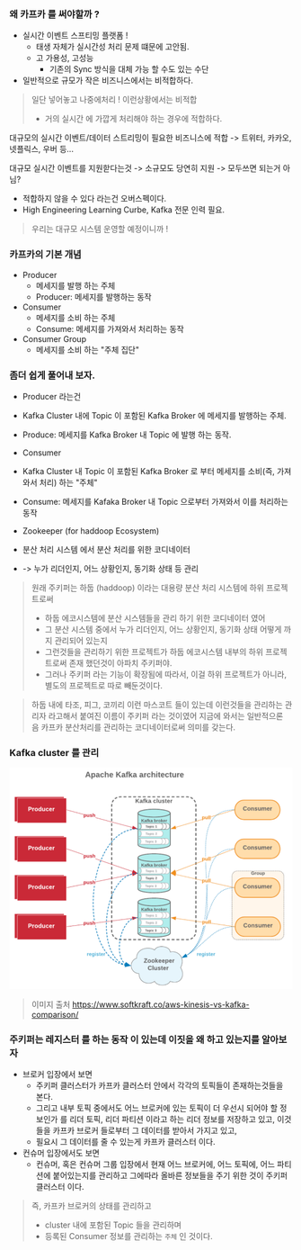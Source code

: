 ### 왜 카프카 를 써야할까 ?
- 실시간 이벤트 스프티밍 플랫폼 !
  - 태생 자체가 실시간성 처리 문제 떄문에 고안됨.
  - 고 가용성, 고성능
    - 기존의 Sync 방식을 대체 가능 할 수도 있는 수단
- 일반적으로 규모가 작은 비즈니스에서는 비적합하다.

> 일단 넣어놓고 나중에처리 ! 이런상황에서는 비적합
> - 거의 실시간 에 가깝게 처리해야 하는 경우에 적합하다.

대규모의 실시간 이벤트/데이터 스트리밍이 필요한 비즈니스에 적합
-> 트위터, 카카오, 넷플릭스, 우버 등...

대규모 실시간 이벤트를 지원핟다는것 -> 소규모도 당연히 지원 -> 모두쓰면 되는거 아님? 
- 적합하지 않을 수 있다 라는건 오버스펙이다.
- High Engineering Learning Curbe, Kafka 전문 인력 필요.

> 우리는 대규모 시스템 운영할 예정이니까 !

### 카프카의 기본 개념
- Producer
  - 메세지를 발행 하는 주체
  - Producer: 메세지를 발행하는 동작
- Consumer
  - 메세지를 소비 하는 주체
  - Consume: 메세지를 가져와서 처리하는 동작
- Consumer Group
  - 메세지를 소비 하는 "주체 집단"

### 좀더 쉽게 풀어내 보자. 
- Producer 라는건
- Kafka Cluster 내에 Topic 이 포함된 Kafka Broker 에 메세지를 발행하는 주체.
- Produce: 메세지를 Kafka Broker 내 Topic 에 발행 하는 동작.

- Consumer
- Kafka Cluster 내 Topic 이 포함된 Kafka Broker 로 부터 메세지를 소비(즉, 가져와서 처리) 하는 "주체"
- Consume: 메세지를 Kafaka Broker 내 Topic 으로부터 가져와서 이를 처리하는 동작

- Zookeeper (for haddoop Ecosystem)
- 분산 처리 시스템 에서 분산 처리를 위한 코디네이터
- -> 누가 리더인지, 어느 상황인지, 동기화 상태 등 관리

> 원래 주키퍼는 하둡 (haddoop) 이라는 대용량 분산 처리 시스템에 하위 프로젝트로써
> - 하둡 에코시스템에 분산 시스템들을 관리 하기 위한 코디네이터 였어 
> - 그 분산 시스템 중에서 누가 리더인지, 어느 상황인지, 동기화 상태 어떻게 까지 관리되어 있는지 
> - 그런것들을 관리하기 위한 프로젝트가 하둡 에코시스템 내부의 하위 프로젝트로써 존재 했던것이 아파치 주키퍼야.
> - 그러나 주키퍼 라는 기능이 확장됨에 따라서, 이걸 하위 프로젝트가 아니라, 별도의 프로젝트로 따로 빼둔것이다.

> 하둡 내에 타조, 피그, 코끼리 이런 마스코트 들이 있는데 이런것들을 관리하는 관리자 라고해서 붙여진 이름이 주키퍼 라는 것이였어
> 지금에 와서는 일반적으론 음 카프카 분산처리를 관리하는 코디네이터로써 의미를 갖는다.

### Kafka cluster 를 관리

![img.png](img.png)

> 이미지 출처 https://www.softkraft.co/aws-kinesis-vs-kafka-comparison/

### 주키퍼는 레지스터 를 하는 동작 이 있는데 이짓을 왜 하고 있는지를 알아보자 
- 브로커 입장에서 보면
  - 주키퍼 클러스터가 카프카 클러스터 안에서 각각의 토픽들이 존재하는것들을 본다. 
  - 그리고 내부 토픽 중에서도 어느 브로커에 있는 토픽이 더 우선시 되어야 할 정보인가 를 리더 토픽, 리더 파티션 이라고 하는 리더 정보를 저장하고 있고, 이것들을 카프카 브로커 들로부터 그 데이터를 받아서 가지고 있고,
  - 필요시 그 데이터를 줄 수 있는게 카프카 클러스터 이다.
- 컨슈머 입장에서도 보면
  - 컨슈머, 혹은 컨슈머 그룹 입장에서 현재 어느 브로커에, 어느 토픽에, 어느 파티션에 붙어있는지를 관리하고 그에따라 올바른 정보들을 주기 위한 것이 주키퍼 클러스터 이다.

> 즉, 카프카 브로커의 상태를 관리하고
> - cluster 내에 포함된 Topic 들을 관리하며
> - 등록된 Consumer 정보를 관리하는 `주체` 인 것이다.

